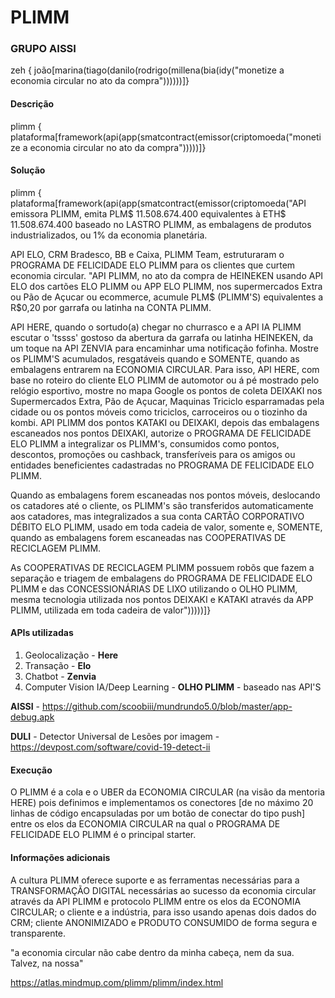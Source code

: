 # PLIMM

### GRUPO AISSI

zeh { joão[marina(tiago(danilo(rodrigo(millena(bia(idy("monetize a economia circular no ato da compra"))))))]}

#### **Descrição**

plimm { plataforma[framework(api(app(smatcontract(emissor(criptomoeda("monetize a economia circular no ato da compra")))))]}



#### **Solução** 

plimm { plataforma[framework(api(app(smatcontract(emissor(criptomoeda("API emissora PLIMM, emita PLM$ 11.508.674.400 equivalentes à ETH$ 11.508.674.400 baseado no LASTRO PLIMM, as embalagens de produtos industrializados, ou 1% da economia planetária.

API ELO, CRM Bradesco, BB e Caixa, PLIMM Team, estruturaram o PROGRAMA DE FELICIDADE ELO PLIMM para os clientes que curtem economia circular.
"API PLIMM, no ato da compra de HEINEKEN usando API ELO dos cartões ELO PLIMM ou APP ELO PLIMM, nos supermercados Extra ou Pão de Açucar ou ecommerce, acumule PLM$ (PLIMM'S) equivalentes a R$0,20 por garrafa ou latinha na CONTA PLIMM. 

API HERE, quando o sortudo(a) chegar no churrasco e a API IA PLIMM escutar o 'tssss' gostoso da abertura da garrafa ou latinha HEINEKEN, da um toque na API ZENVIA para encaminhar uma notificação fofinha. Mostre os PLIMM'S acumulados, resgatáveis quando e SOMENTE, quando as embalagens entrarem na ECONOMIA CIRCULAR. Para isso, API HERE, com base no roteiro do cliente ELO PLIMM de automotor ou á pé mostrado pelo relógio esportivo, mostre no mapa Google os pontos de coleta DEIXAKI nos Supermercados Extra, Pão de Açucar, Maquinas Triciclo esparramadas pela cidade ou os pontos móveis como triciclos, carroceiros ou o tiozinho da kombi.
API PLIMM dos pontos KATAKI ou DEIXAKI, depois das embalagens escaneados nos pontos DEIXAKI, autorize o PROGRAMA DE FELICIDADE ELO PLIMM a integralizar os PLIMM's, consumidos como pontos, descontos, promoções ou cashback, transferíveis para os amigos ou entidades beneficientes cadastradas no PROGRAMA DE FELICIDADE ELO PLIMM.

Quando as embalagens forem escaneadas nos pontos móveis, deslocando os catadores até o cliente, os PLIMM's são transferidos automaticamente aos catadores, mas integralizados a sua conta CARTÃO CORPORATIVO DÉBITO ELO PLIMM, usado em toda cadeia de valor, somente e, SOMENTE, quando as embalagens forem escaneadas nas COOPERATIVAS DE RECICLAGEM PLIMM. 

As COOPERATIVAS DE RECICLAGEM PLIMM possuem robõs que fazem a separação e triagem de embalagens do PROGRAMA DE FELICIDADE ELO PLIMM e das CONCESSIONÁRIAS DE LIXO utilizando o OLHO PLIMM, mesma tecnologia utilizada nos pontos DEIXAKI e KATAKI através da APP PLIMM, utilizada em toda cadeira de valor")))))]}

#### **APIs utilizadas**

1. Geolocalização - **Here**
2. Transação - **Elo**
3. Chatbot - **Zenvia**
4. Computer Vision IA/Deep Learning - **OLHO PLIMM** - baseado nas API'S

**AISSI** - https://github.com/scoobiii/mundrundo5.0/blob/master/app-debug.apk 


**DULI** - Detector Universal de Lesões por imagem - https://devpost.com/software/covid-19-detect-ii

#### **Execução**

O PLIMM é a cola e o UBER da ECONOMIA CIRCULAR (na visão da mentoria HERE) pois definimos e implementamos os conectores [de no máximo 20 linhas de código encapsuladas por um botão de conectar do tipo push] entre os elos da ECONOMIA CIRCULAR na qual o PROGRAMA DE FELICIDADE ELO PLIMM é o principal starter. 

#### **Informações adicionais**

A cultura PLIMM oferece suporte e as ferramentas necessárias para a TRANSFORMAÇÃO DIGITAL necessárias ao sucesso da economia circular através da API PLIMM e protocolo PLIMM entre os elos da ECONOMIA CIRCULAR; o cliente e a indústria, para isso usando apenas dois dados do CRM; cliente ANONIMIZADO e PRODUTO CONSUMIDO de forma segura e transparente.

"a economia circular não cabe dentro da minha cabeça, nem da sua. Talvez, na nossa"

https://atlas.mindmup.com/plimm/plimm/index.html
